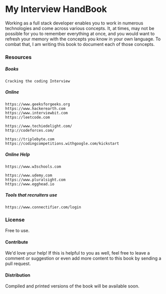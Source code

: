 # My Interview HandBook

Working as a full stack developer enables you to work in numerous technologies and come across various concepts. It, at times, may not be possible for you to remember everything at once, and you would want to refresh your memory with the concepts you know in your own language. To combat that, I am writing this book to document each of those concepts.

### Resources

##### Books

```
Cracking the coding Interview
```

##### Online

```
https://www.geeksforgeeks.org
https://www.hackerearth.com
https://www.interviewbit.com
https://leetcode.com

https://www.techiedelight.com/
http://codeforces.com/

https://triplebyte.com
https://codingcompetitions.withgoogle.com/kickstart
```

##### Online Help

```
https://www.w3schools.com

https://www.udemy.com
https://www.pluralsight.com
https://www.egghead.io
```

##### Tools that recruiters use

```
https://www.connectifier.com/login
```

### License

Free to use.

#### Contribute

We'd love your help! If this is helpful to you as well, feel free to leave a comment or suggestion or even add more content to this book by sending a pull request.

#### Distribution

Compiled and printed versions of the book will be available soon.

